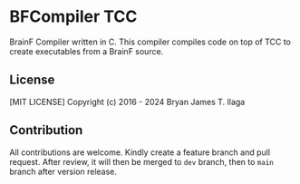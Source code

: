 # BFCompiler TCC

BrainF Compiler written in C. This compiler compiles code on top of TCC to create executables from a BrainF source. 

## License

[MIT LICENSE] Copyright (c) 2016 - 2024 Bryan James T. Ilaga

## Contribution

All contributions are welcome. Kindly create a feature branch and pull request. After review, it will then be merged to `dev` branch, then to `main` branch after version release.
